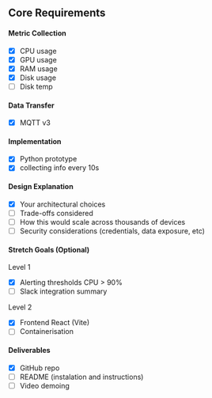 ## Core Requirements

#### Metric Collection
- [x] CPU usage 
- [x] GPU usage
- [x] RAM usage
- [x] Disk usage
- [ ] Disk temp

#### Data Transfer

- [X] MQTT v3


#### Implementation

- [X] Python prototype
- [X] collecting info every 10s

#### Design Explanation

- [X] Your architectural choices
- [ ] Trade-offs considered
- [ ] How this would scale across thousands of devices
- [ ] Security considerations (credentials, data exposure, etc)

#### Stretch Goals (Optional)

Level 1
- [X] Alerting thresholds CPU > 90%
- [ ] Slack integration summary

Level 2
- [X] Frontend React (Vite)
- [ ] Containerisation

#### Deliverables
- [X] GitHub repo
- [ ] README (instalation and instructions)
- [ ] Video demoing